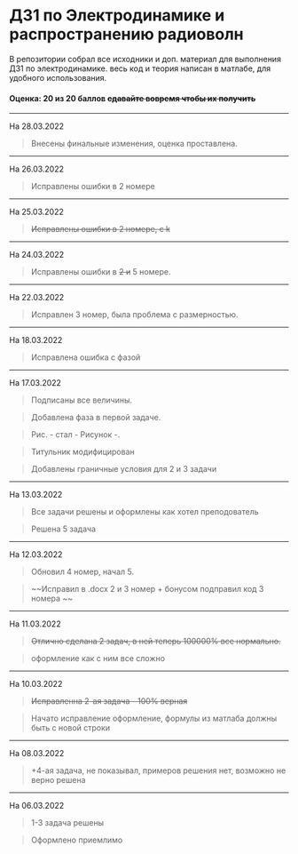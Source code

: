 # ДЗ1 по Электродинамике и распространению радиоволн

В репозитории собрал все исходники и доп. материал для выполнения ДЗ1 по электродинамике. весь код и теория написан в матлабе, для удобного использования.

#### Оценка: 20 из 20 баллов ~~cдавайте вовремя чтобы их получить~~
___
На 28.03.2022

> Внесены финальные изменения, оценка проставлена.
___
На 26.03.2022

> Исправлены ошибки в 2 номере
___
На 25.03.2022

> ~~Исправлены ошибки в 2 номере, c k~~
___
На 24.03.2022

> Исправлены ошибки в ~~2 и~~ 5 номере.
___
На 22.03.2022

> Исправлен 3 номер, была проблема с размерностью.
___
На 18.03.2022

> Исправлена ошибка с фазой
___
На 17.03.2022

> Подписаны все величины.

> Добавлена фаза в первой задаче.

> Рис. - стал - Рисунок -.

> Титульник модифицирован

> Добавлены граничные условия для 2 и 3 задачи
___
На 13.03.2022

> Все задачи решены и оформлены как хотел преподователь

> Решена 5 задача
___
На 12.03.2022

> Обновил 4 номер, начал 5.

> ~~Исправил в .docx 2 и 3 номер + бонусом подправил код 3 номера ~~
___
На 11.03.2022

> ~~Отлично сделана 2 задач, в ней теперь 100000% все нормально.~~

> оформление как с ним все сложно

___
На 10.03.2022

> ~~Исправленна 2-ая задача - 100% верная~~

> Начато исправление оформление, формулы из матлаба должны быть с новой строки
___
На 08.03.2022

> +4-ая задача, не показывал, примеров решения нет, возможно не верно решена

___
На 06.03.2022

> 1-3 задача решены

> Оформлено приемлимо
